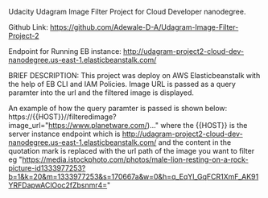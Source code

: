 Udacity Udagram Image Filter Project for Cloud Developer nanodegree.

Github Link:
https://github.com/Adewale-D-A/Udagram-Image-Filter-Project-2

Endpoint for Running EB instance: 
http://udagram-project2-cloud-dev-nanodegree.us-east-1.elasticbeanstalk.com/

BRIEF DESCRIPTION:
This project was deploy on AWS Elasticbeanstalk with the help of EB CLI and IAM Policies. 
Image URL is passed as a query paramter into the url and the filtered image is displayed.

An example of how the query paramter is passed is shown below:
https://{{HOST}}//filteredimage?image_url="https://www.planetware.com/)..."
where the {{HOST}} is the server instance endpoint which is http://udagram-project2-cloud-dev-nanodegree.us-east-1.elasticbeanstalk.com/ and the content in the quotation mark is replaced with the url path of the image you want to filter eg "https://media.istockphoto.com/photos/male-lion-resting-on-a-rock-picture-id1333977253?b=1&k=20&m=1333977253&s=170667a&w=0&h=q_EqYl_GqFCR1XmF_AK91YRFDapwAClOoc2fZbsnmr4="

